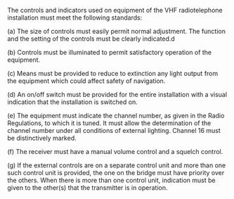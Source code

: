 The controls and indicators used on equipment of the VHF radiotelephone installation must meet the following standards:

(a) The size of controls must easily permit normal adjustment. The function and the setting of the controls must be clearly indicated.d

(b) Controls must be illuminated to permit satisfactory operation of the equipment.

(c) Means must be provided to reduce to extinction any light output from the equipment which could affect safety of navigation.
              

(d) An on/off switch must be provided for the entire installation with a visual indication that the installation is switched on.

(e) The equipment must indicate the channel number, as given in the Radio Regulations, to which it is tuned. It must allow the determination of the channel number under all conditions of external lighting. Channel 16 must be distinctively marked.

(f) The receiver must have a manual volume control and a squelch control.

(g) If the external controls are on a separate control unit and more than one such control unit is provided, the one on the bridge must have priority over the others. When there is more than one control unit, indication must be given to the other(s) that the transmitter is in operation.

